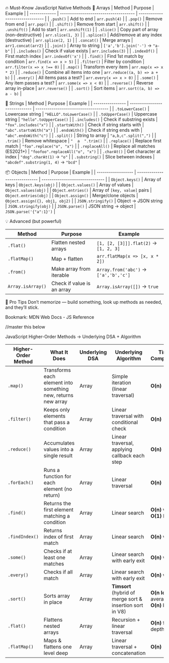 <!-- @format -->

🔥 Must-Know JavaScript Native Methods
🧱 Arrays
| Method | Purpose | Example |
| ------------- | ------------------------------------- | ------------------------------- |
| `.push()` | Add to end | `arr.push(4)` |
| `.pop()` | Remove from end | `arr.pop()` |
| `.shift()` | Remove from start | `arr.shift()` |
| `.unshift()` | Add to start | `arr.unshift(1)` |
| `.slice()` | Copy part of array (non-destructive) | `arr.slice(1, 3)` |
| `.splice()` | Add/remove at any index (destructive) | `arr.splice(2, 1)` |
| `.concat()` | Merge arrays | `arr1.concat(arr2)` |
| `.join()` | Array to string | `['a','b'].join('-')` → `"a-b"` |
| `.includes()` | Check if value exists | `arr.includes(3)` |
| `.indexOf()` | First match index | `arr.indexOf('x')` |
| `.find()` | Find 1st match by condition | `arr.find(x => x > 5)` |
| `.filter()` | Filter by condition | `arr.filter(x => x !== 0)` |
| `.map()` | Transform every item | `arr.map(x => x * 2)` |
| `.reduce()` | Combine all items into one | `arr.reduce((a, b) => a + b)` |
| `.every()` | All items pass a test? | `arr.every(x => x > 0)` |
| `.some()` | Any item passes a test? | `arr.some(x => x < 0)` |
| `.reverse()` | Reverse array in-place | `arr.reverse()` |
| `.sort()` | Sort items | `arr.sort((a, b) => a - b)` |

🧵 Strings
| Method | Purpose | Example |
| ---------------- | ----------------------------- | ------------------------------------ |
| `.toLowerCase()` | Lowercase string | `"HELLO".toLowerCase()` |
| `.toUpperCase()` | Uppercase string | `"hello".toUpperCase()` |
| `.includes()` | Check if substring exists | `"fox".includes("x")` |
| `.startsWith()` | Check if string starts with | `"abc".startsWith("a")` |
| `.endsWith()` | Check if string ends with | `"abc".endsWith("c")` |
| `.split()` | String to array | `"a,b,c".split(",")` |
| `.trim()` | Remove whitespace | `"  a  ".trim()` |
| `.replace()` | Replace first match | `"foo".replace("o", "x")` |
| `.replaceAll()` | Replace all matches (ES2021+) | `"foofoo".replaceAll("o", "x")` |
| `.charAt()` | Get character at index | `"dog".charAt(1)` → `"o"` |
| `.substring()` | Slice between indexes | `"abcdef".substring(1, 4)` → `"bcd"` |

📦 Objects
| Method | Purpose | Example |
| ------------------ | ----------------------------- | ------------------------------- |
| `Object.keys()` | Array of keys | `Object.keys(obj)` |
| `Object.values()` | Array of values | `Object.values(obj)` |
| `Object.entries()` | Array of `[key, value]` pairs | `Object.entries(obj)` |
| `Object.assign()` | Merge/clone objects | `Object.assign({}, obj1, obj2)` |
| `JSON.stringify()` | Object → JSON string | `JSON.stringify(obj)` |
| `JSON.parse()` | JSON string → object | `JSON.parse('{"a":1}')` |

💡 Advanced (but powerful)

| Method            | Purpose                    | Example                               |
| ----------------- | -------------------------- | ------------------------------------- |
| `.flat()`         | Flatten nested arrays      | `[1, [2, [3]]].flat(2)` → `[1, 2, 3]` |
| `.flatMap()`      | Map + flatten              | `arr.flatMap(x => [x, x * 2])`        |
| `.from()`         | Make array from iterable   | `Array.from('abc')` → `['a','b','c']` |
| `Array.isArray()` | Check if value is an array | `Array.isArray([])` → `true`          |

🔧 Pro Tips
Don’t memorize — build something, look up methods as needed, and they’ll stick.

Bookmark: MDN Web Docs - JS Reference

//master this below

JavaScript Higher-Order Methods → Underlying DSA + Algorithm

| **Higher-Order Method** | **What It Does**                                              | **Underlying DSA** | **Underlying Algorithm**                                  | **Time Complexity**                   |
| ----------------------- | ------------------------------------------------------------- | ------------------ | --------------------------------------------------------- | ------------------------------------- |
| `.map()`                | Transforms each element into something new, returns new array | Array              | Simple iteration (linear traversal)                       | **O(n)**                              |
| `.filter()`             | Keeps only elements that pass a condition                     | Array              | Linear traversal with conditional check                   | **O(n)**                              |
| `.reduce()`             | Accumulates values into a single result                       | Array              | Linear traversal, applying callback each step             | **O(n)**                              |
| `.forEach()`            | Runs a function for each element (no return)                  | Array              | Linear traversal                                          | **O(n)**                              |
| `.find()`               | Returns the first element matching a condition                | Array              | Linear search                                             | **O(n)** worst, **O(1)** best         |
| `.findIndex()`          | Returns index of first match                                  | Array              | Linear search                                             | **O(n)** worst                        |
| `.some()`               | Checks if at least one matches                                | Array              | Linear search with early exit                             | **O(n)** worst                        |
| `.every()`              | Checks if all match                                           | Array              | Linear search with early exit                             | **O(n)** worst                        |
| `.sort()`               | Sorts array in place                                          | Array              | **Timsort** (hybrid of merge sort & insertion sort in V8) | **O(n log n)** average, **O(n)** best |
| `.flat()`               | Flattens nested arrays                                        | Array              | Recursion + linear traversal                              | **O(n)** for flat depth               |
| `.flatMap()`            | Maps & flattens one level deep                                | Array              | Linear traversal + concatenation                          | **O(n)**                              |
